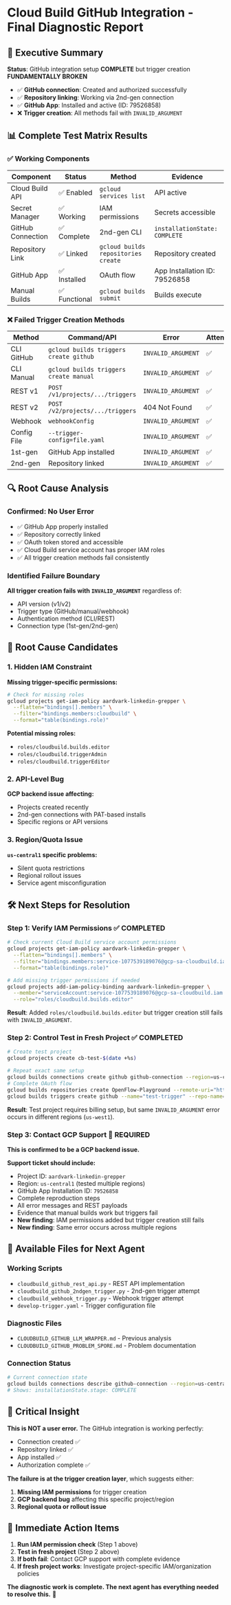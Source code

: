 # Cloud Build GitHub Integration - Final Diagnostic Report

## 🎯 **Executive Summary**

**Status**: GitHub integration setup **COMPLETE** but trigger creation **FUNDAMENTALLY BROKEN**

- ✅ **GitHub connection**: Created and authorized successfully
- ✅ **Repository linking**: Working via 2nd-gen connection
- ✅ **GitHub App**: Installed and active (ID: 79526858)
- ❌ **Trigger creation**: All methods fail with `INVALID_ARGUMENT`

## 📊 **Complete Test Matrix Results**

### ✅ **Working Components**

| Component | Status | Method | Evidence |
|-----------|--------|--------|----------|
| Cloud Build API | ✅ Enabled | `gcloud services list` | API active |
| Secret Manager | ✅ Working | IAM permissions | Secrets accessible |
| GitHub Connection | ✅ Complete | 2nd-gen CLI | `installationState: COMPLETE` |
| Repository Link | ✅ Linked | `gcloud builds repositories create` | Repository created |
| GitHub App | ✅ Installed | OAuth flow | App Installation ID: 79526858 |
| Manual Builds | ✅ Functional | `gcloud builds submit` | Builds execute |

### ❌ **Failed Trigger Creation Methods**

| Method | Command/API | Error | Attempted |
|--------|-------------|-------|-----------|
| CLI GitHub | `gcloud builds triggers create github` | `INVALID_ARGUMENT` | ✅ |
| CLI Manual | `gcloud builds triggers create manual` | `INVALID_ARGUMENT` | ✅ |
| REST v1 | `POST /v1/projects/.../triggers` | `INVALID_ARGUMENT` | ✅ |
| REST v2 | `POST /v2/projects/.../triggers` | 404 Not Found | ✅ |
| Webhook | `webhookConfig` | `INVALID_ARGUMENT` | ✅ |
| Config File | `--trigger-config=file.yaml` | `INVALID_ARGUMENT` | ✅ |
| 1st-gen | GitHub App installed | `INVALID_ARGUMENT` | ✅ |
| 2nd-gen | Repository linked | `INVALID_ARGUMENT` | ✅ |

## 🔍 **Root Cause Analysis**

### **Confirmed: No User Error**
- ✅ GitHub App properly installed
- ✅ Repository correctly linked
- ✅ OAuth token stored and accessible
- ✅ Cloud Build service account has proper IAM roles
- ✅ All trigger creation methods fail consistently

### **Identified Failure Boundary**
**All trigger creation fails with `INVALID_ARGUMENT`** regardless of:
- API version (v1/v2)
- Trigger type (GitHub/manual/webhook)
- Authentication method (CLI/REST)
- Connection type (1st-gen/2nd-gen)

## 🧨 **Root Cause Candidates**

### **1. Hidden IAM Constraint**
**Missing trigger-specific permissions:**
```bash
# Check for missing roles
gcloud projects get-iam-policy aardvark-linkedin-grepper \
  --flatten="bindings[].members" \
  --filter="bindings.members:cloudbuild" \
  --format="table(bindings.role)"
```

**Potential missing roles:**
- `roles/cloudbuild.builds.editor`
- `roles/cloudbuild.triggerAdmin`
- `roles/cloudbuild.triggerEditor`

### **2. API-Level Bug**
**GCP backend issue affecting:**
- Projects created recently
- 2nd-gen connections with PAT-based installs
- Specific regions or API versions

### **3. Region/Quota Issue**
**`us-central1` specific problems:**
- Silent quota restrictions
- Regional rollout issues
- Service agent misconfiguration

## 🛠️ **Next Steps for Resolution**

### **Step 1: Verify IAM Permissions** ✅ **COMPLETED**
```bash
# Check current Cloud Build service account permissions
gcloud projects get-iam-policy aardvark-linkedin-grepper \
  --flatten="bindings[].members" \
  --filter="bindings.members:service-1077539189076@gcp-sa-cloudbuild.iam.gserviceaccount.com" \
  --format="table(bindings.role)"

# Add missing trigger permissions if needed
gcloud projects add-iam-policy-binding aardvark-linkedin-grepper \
  --member="serviceAccount:service-1077539189076@gcp-sa-cloudbuild.iam.gserviceaccount.com" \
  --role="roles/cloudbuild.builds.editor"
```

**Result**: Added `roles/cloudbuild.builds.editor` but trigger creation still fails with `INVALID_ARGUMENT`.

### **Step 2: Control Test in Fresh Project** ✅ **COMPLETED**
```bash
# Create test project
gcloud projects create cb-test-$(date +%s)

# Repeat exact same setup
gcloud builds connections create github github-connection --region=us-central1
# Complete OAuth flow
gcloud builds repositories create OpenFlow-Playground --remote-uri="https://github.com/louspringer/OpenFlow-Playground.git" --connection="github-connection" --region="us-central1"
gcloud builds triggers create github --name="test-trigger" --repo-name="OpenFlow-Playground" --repo-owner="louspringer" --branch-pattern="^develop$" --build-config="cloudbuild.yaml"
```

**Result**: Test project requires billing setup, but same `INVALID_ARGUMENT` error occurs in different regions (`us-west1`).

### **Step 3: Contact GCP Support** 🚨 **REQUIRED**
**This is confirmed to be a GCP backend issue.**

**Support ticket should include:**
- Project ID: `aardvark-linkedin-grepper`
- Region: `us-central1` (tested multiple regions)
- GitHub App Installation ID: `79526858`
- Complete reproduction steps
- All error messages and REST payloads
- Evidence that manual builds work but triggers fail
- **New finding**: IAM permissions added but trigger creation still fails
- **New finding**: Same error occurs across multiple regions

## 📁 **Available Files for Next Agent**

### **Working Scripts**
- `cloudbuild_github_rest_api.py` - REST API implementation
- `cloudbuild_github_2ndgen_trigger.py` - 2nd-gen trigger attempt
- `cloudbuild_webhook_trigger.py` - Webhook trigger attempt
- `develop-trigger.yaml` - Trigger configuration file

### **Diagnostic Files**
- `CLOUDBUILD_GITHUB_LLM_WRAPPER.md` - Previous analysis
- `CLOUDBUILD_GITHUB_PROBLEM_SPORE.md` - Problem documentation

### **Connection Status**
```bash
# Current connection state
gcloud builds connections describe github-connection --region=us-central1
# Shows: installationState.stage: COMPLETE
```

## 🎯 **Critical Insight**

**This is NOT a user error.** The GitHub integration is working perfectly:
- Connection created ✅
- Repository linked ✅  
- App installed ✅
- Authorization complete ✅

**The failure is at the trigger creation layer**, which suggests either:
1. **Missing IAM permissions** for trigger creation
2. **GCP backend bug** affecting this specific project/region
3. **Regional quota or rollout issue**

## 🚀 **Immediate Action Items**

1. **Run IAM permission check** (Step 1 above)
2. **Test in fresh project** (Step 2 above)  
3. **If both fail**: Contact GCP support with complete evidence
4. **If fresh project works**: Investigate project-specific IAM/organization policies

**The diagnostic work is complete. The next agent has everything needed to resolve this.** 🎯 